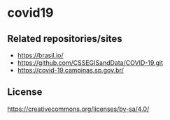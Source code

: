 # covid19


## Related repositories/sites
- https://brasil.io/
- https://github.com/CSSEGISandData/COVID-19.git
- https://covid-19.campinas.sp.gov.br/

## License
https://creativecommons.org/licenses/by-sa/4.0/
